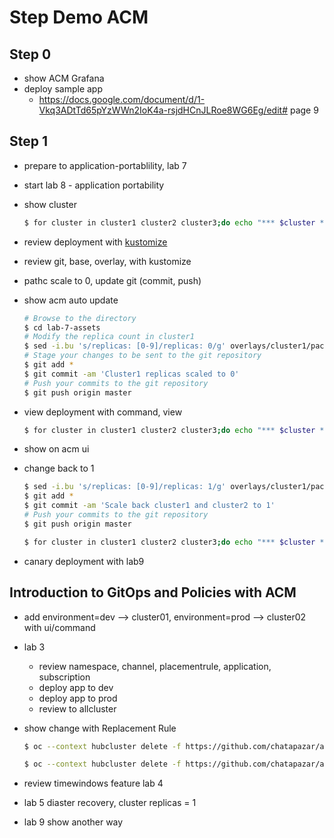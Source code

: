 # Step Demo ACM

## Step 0
- show ACM Grafana
- deploy sample app 
  - https://docs.google.com/document/d/1-Vkq3ADtTd65pYzWWn2IoK4a-rsjdHCnJLRoe8WG6Eg/edit# page 9

## Step 1
- prepare to application-portablility, lab 7
- start lab 8 - application portability
- show cluster
    ~~~sh
    $ for cluster in cluster1 cluster2 cluster3;do echo "*** $cluster ***"; oc get deployment --context $cluster -n pacman;done
    ~~~   

- review deployment with [kustomize](https://kustomize.io/)
- review git, base, overlay, with kustomize
- pathc scale to 0, update git (commit, push)
- show acm auto update

    ~~~sh
    # Browse to the directory 
    $ cd lab-7-assets
    # Modify the replica count in cluster1
    $ sed -i.bu 's/replicas: [0-9]/replicas: 0/g' overlays/cluster1/pacman-deployment.yaml
    # Stage your changes to be sent to the git repository
    $ git add *
    $ git commit -am 'Cluster1 replicas scaled to 0'
    # Push your commits to the git repository
    $ git push origin master
    ~~~

- view deployment with command, view

    ~~~sh
    $ for cluster in cluster1 cluster2 cluster3;do echo "*** $cluster ***"; oc get deployment --context $cluster -n pacman;done
    ~~~

- show on acm ui
- change back to 1

    ~~~sh
    $ sed -i.bu 's/replicas: [0-9]/replicas: 1/g' overlays/cluster1/pacman-deployment.yaml
    $ git add *
    $ git commit -am 'Scale back cluster1 and cluster2 to 1'
    # Push your commits to the git repository
    $ git push origin master

    $ for cluster in cluster1 cluster2 cluster3;do echo "*** $cluster ***"; oc get deployment --context $cluster -n pacman;done
    ~~~

- canary deployment with lab9

## Introduction to GitOps and Policies with ACM

- add environment=dev --> cluster01, environment=prod --> cluster02 with ui/command
- lab 3
  - review namespace, channel, placementrule, application, subscription
  - deploy app to dev
  - deploy app to prod
  - review to allcluster
- show change with Replacement Rule
    ~~~sh
    $ oc --context hubcluster delete -f https://github.com/chatapazar/acm-app-lifecycle-policies-lab/raw/master/acm-manifests/reversewords-kustomize/03_subscription-dev.yaml

    $ oc --context hubcluster delete -f https://github.com/chatapazar/acm-app-lifecycle-policies-lab/raw/master/acm-manifests/reversewords-kustomize/05_subscription-prod.yaml
    ~~~

- review timewindows feature lab 4
- lab 5 diaster recovery, cluster replicas = 1
- lab 9 show another way